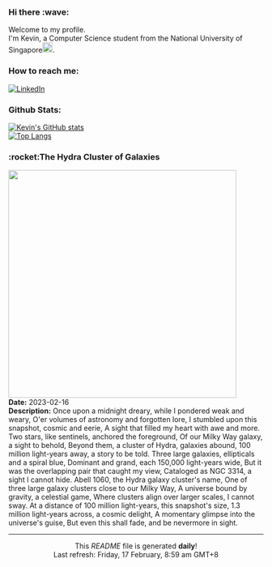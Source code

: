 <h3>Hi there :wave:</h3>

Welcome to my profile.   
I'm Kevin, a Computer Science student from the National University of Singapore<img src="https://img.icons8.com/color/96/000000/singapore-circular.png" width="20px"/>.</p>

<h3>How to reach me: </h3>
<a href="https://www.linkedin.com/in/kevin-foong/"><img alt="LinkedIn" src="https://img.shields.io/badge/linkedin-%230077B5.svg?&style=for-the-badge&logo=linkedin&logoColor=white" /></a> 

<h3>Github Stats: </h3> 

[![Kevin's GitHub stats](https://github-readme-stats.vercel.app/api?username=kevin9foong&theme=tokyonight)](https://github.com/anuraghazra/github-readme-stats) <br/>
[![Top Langs](https://github-readme-stats.vercel.app/api/top-langs/?username=kevin9foong&layout=compact&theme=tokyonight)](https://github.com/anuraghazra/github-readme-stats)

<h3>:rocket:The Hydra Cluster of Galaxies</h3> 
<img width="450" src="https:&#x2F;&#x2F;apod.nasa.gov&#x2F;apod&#x2F;image&#x2F;2302&#x2F;ABELL1060_LRGB_NASA.jpg" /><br/>
<b>Date:</b> 2023-02-16<br/>
<b>Description:</b> Once upon a midnight dreary, while I pondered weak and weary, O&#39;er volumes of astronomy and forgotten lore, I stumbled upon this snapshot, cosmic and eerie, A sight that filled my heart with awe and more. Two stars, like sentinels, anchored the foreground, Of our Milky Way galaxy, a sight to behold, Beyond them, a cluster of Hydra, galaxies abound, 100 million light-years away, a story to be told. Three large galaxies, ellipticals and a spiral blue, Dominant and grand, each 150,000 light-years wide, But it was the overlapping pair that caught my view, Cataloged as NGC 3314, a sight I cannot hide. Abell 1060, the Hydra galaxy cluster&#39;s name, One of three large galaxy clusters close to our Milky Way, A universe bound by gravity, a celestial game, Where clusters align over larger scales, I cannot sway. At a distance of 100 million light-years, this snapshot&#39;s size, 1.3 million light-years across, a cosmic delight, A momentary glimpse into the universe&#39;s guise, But even this shall fade, and be nevermore in sight.<br/>

------------
<p align="center">This <i>README</i> file is generated <b>daily</b>!</br>
Last refresh: Friday, 17 February, 8:59 am GMT+8<br />